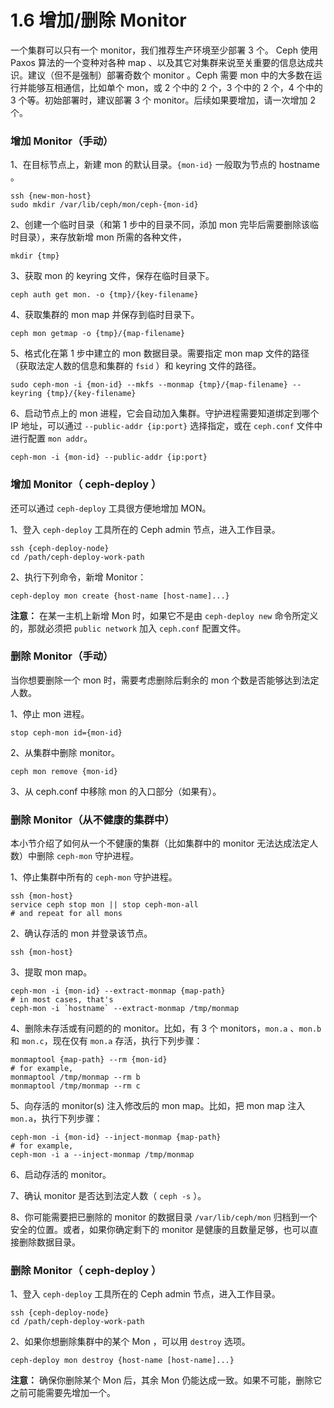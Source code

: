 # 1.6 增加/删除 Monitor

一个集群可以只有一个 monitor，我们推荐生产环境至少部署 3 个。 Ceph 使用 Paxos 算法的一个变种对各种 map 、以及其它对集群来说至关重要的信息达成共识。建议（但不是强制）部署奇数个 monitor 。Ceph 需要 mon 中的大多数在运行并能够互相通信，比如单个 mon，或 2 个中的 2 个，3 个中的 2 个，4 个中的 3 个等。初始部署时，建议部署 3 个 monitor。后续如果要增加，请一次增加 2 个。

### 增加 Monitor（手动）

1、在目标节点上，新建 mon 的默认目录。`{mon-id}` 一般取为节点的 hostname 。

	ssh {new-mon-host}
    sudo mkdir /var/lib/ceph/mon/ceph-{mon-id}

2、创建一个临时目录（和第 1 步中的目录不同，添加 mon 完毕后需要删除该临时目录），来存放新增 mon 所需的各种文件，

	mkdir {tmp}

3、获取 mon 的 keyring 文件，保存在临时目录下。

	ceph auth get mon. -o {tmp}/{key-filename}

4、获取集群的 mon map 并保存到临时目录下。

	ceph mon getmap -o {tmp}/{map-filename}

5、格式化在第 1 步中建立的 mon 数据目录。需要指定 mon map 文件的路径（获取法定人数的信息和集群的 `fsid` ）和 keyring 文件的路径。

	sudo ceph-mon -i {mon-id} --mkfs --monmap {tmp}/{map-filename} --keyring {tmp}/{key-filename}

6、启动节点上的 mon 进程，它会自动加入集群。守护进程需要知道绑定到哪个 IP 地址，可以通过 `--public-addr {ip:port}` 选择指定，或在 `ceph.conf` 文件中进行配置 `mon addr`。

	ceph-mon -i {mon-id} --public-addr {ip:port}

### 增加 Monitor（ ceph-deploy ）

还可以通过 `ceph-deploy` 工具很方便地增加 MON。

1、登入 `ceph-deploy` 工具所在的 Ceph admin 节点，进入工作目录。

	ssh {ceph-deploy-node}
	cd /path/ceph-deploy-work-path

2、执行下列命令，新增 Monitor：

	ceph-deploy mon create {host-name [host-name]...}

**注意：** 在某一主机上新增 Mon 时，如果它不是由 `ceph-deploy new` 命令所定义的，那就必须把 `public network` 加入 `ceph.conf` 配置文件。

### 删除 Monitor（手动）

当你想要删除一个 mon 时，需要考虑删除后剩余的 mon 个数是否能够达到法定人数。

1、停止 mon 进程。

	stop ceph-mon id={mon-id}

2、从集群中删除 monitor。

	ceph mon remove {mon-id}

3、从 ceph.conf 中移除 mon 的入口部分（如果有）。

### 删除 Monitor（从不健康的集群中）

本小节介绍了如何从一个不健康的集群（比如集群中的 monitor 无法达成法定人数）中删除 `ceph-mon` 守护进程。

1、停止集群中所有的 `ceph-mon` 守护进程。

	ssh {mon-host}
	service ceph stop mon || stop ceph-mon-all
	# and repeat for all mons

2、确认存活的 mon 并登录该节点。

	ssh {mon-host}

3、提取 mon map。

	ceph-mon -i {mon-id} --extract-monmap {map-path}
	# in most cases, that's
	ceph-mon -i `hostname` --extract-monmap /tmp/monmap

4、删除未存活或有问题的的 monitor。比如，有 3 个 monitors，`mon.a` 、`mon.b` 和 `mon.c`，现在仅有 `mon.a` 存活，执行下列步骤：

    monmaptool {map-path} --rm {mon-id}
    # for example,
    monmaptool /tmp/monmap --rm b
    monmaptool /tmp/monmap --rm c

5、向存活的 monitor(s) 注入修改后的 mon map。比如，把 mon map 注入 `mon.a`，执行下列步骤：

    ceph-mon -i {mon-id} --inject-monmap {map-path}
    # for example,
    ceph-mon -i a --inject-monmap /tmp/monmap

6、启动存活的 monitor。

7、确认 monitor 是否达到法定人数（ `ceph -s` ）。

8、你可能需要把已删除的 monitor 的数据目录 `/var/lib/ceph/mon` 归档到一个安全的位置。或者，如果你确定剩下的 monitor 是健康的且数量足够，也可以直接删除数据目录。

### 删除 Monitor（ ceph-deploy ）

1、登入 `ceph-deploy` 工具所在的 Ceph admin 节点，进入工作目录。

	ssh {ceph-deploy-node}
	cd /path/ceph-deploy-work-path

2、如果你想删除集群中的某个 Mon ，可以用 `destroy` 选项。

	ceph-deploy mon destroy {host-name [host-name]...}

**注意：** 确保你删除某个 Mon 后，其余 Mon 仍能达成一致。如果不可能，删除它之前可能需要先增加一个。